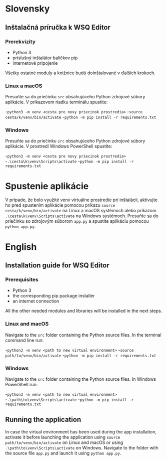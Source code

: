 # Slovensky
## Inštalačná príručka k WSQ Editor
### Prerekvizity
- Python 3
- príslušný inštalátor balíčkov pip
- internetové pripojenie

Všetky ostatné moduly a knižnice budú doinštalované v ďalších krokoch.

### Linux a macOS
Presuňte sa do priečinku `src` obsahujúceho Python zdrojové súbory aplikácie. V príkazovom riadku terminálu spustite:

-`python3 -m venv <cesta pre novy priecinok prostredia>`
-`source cesta/k/venv/bin/activate`
-`python -m pip install -r requirements.txt`

### Windows
Presuňte sa do priečinku `src` obsahujúceho Python zdrojové súbory aplikácie. V prostredí Windows PowerShell spustite:

-`python3 -m venv <cesta pre novy priecinok prostredia>`
-`.\cesta\k\venv\Scripts\activate`
-`python -m pip install -r requirements.txt`

# Spustenie aplikácie
V prípade, že bolo využité venv virtuálne prostredie pri inštalácii, aktivujte ho pred spustením aplikácie pomocou
príkazu `source cesta/k/venv/bin/activate` na Linux a macOS systémoch alebo príkazom `.\cesta\k\venv\Scripts\activate`
na Windows systémoch.
Presuňte sa do priečinku so zdrojovým súborom `app.py` a spustite aplikáciu pomocou `python app.py`.

# English
## Installation guide for WSQ Editor
### Prerequisites
- Python 3
- the corresponding pip package installer
- an internet connection

All the other needed modules and libraries will be installed in the next steps.

### Linux and macOS
Navigate to the `src` folder containing the Python source files. In the terminal command line run:

-`python3 -m venv <path to new virtual environment>`
-`source path/to/venv/bin/activate`
-`python -m pip install -r requirements.txt`

### Windows
Navigate to the `src` folder containing the Python source files. In Windows PowerShell run:

-`python3 -m venv <path to new virtual environment>`
-`.\path\to\venv\Scripts\activate`
-`python -m pip install -r requirements.txt`

## Running the application
In case the virtual environment has been used during the app installation, activate it before launching the application
using `source path/to/venv/bin/activate` on Linux and macOS or using `.\path\to\venv\Scripts\activate` on Windows.
Navigate to the folder with the source file `app.py` and launch it using `python app.py`.
